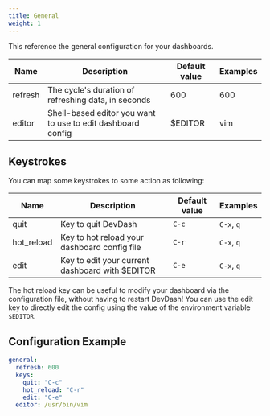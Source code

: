 ```yaml
---
title: General
weight: 1
---
```


This reference the general configuration for your dashboards.

| Name       | Description                                                  | Default value   | Examples   |
| ---------- | ------------------------------------------------------------ | --------------- | ---------- |
| refresh    | The cycle's duration of refreshing data, in seconds          | 600             | 600        |
| editor     | Shell-based editor you want to use to edit dashboard config  | $EDITOR         | vim        |


## Keystrokes

You can map some keystrokes to some action as following:

| Name       | Description                                     | Default value   | Examples     |
| ------     | ---------------------                           | --------------- | ------------ |
| quit       | Key to quit DevDash                             | `C-c`           | `C-x`, `q`   |
| hot_reload | Key to hot reload your dashboard config file    | `C-r`           | `C-x`, `q`   |
| edit       | Key to edit your current dashboard with $EDITOR | `C-e`           | `C-x`, `q`   |

The hot reload key can be useful to modify your dashboard via the configuration file, without having to restart DevDash!
You can use the edit key to directly edit the config using the value of the environment variable `$EDITOR`.

## Configuration Example

```yaml
general:
  refresh: 600
  keys:
    quit: "C-c"
    hot_reload: "C-r"
    edit: "C-e"
  editor: /usr/bin/vim
```
